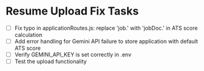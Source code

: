 # Resume Upload Fix Tasks

- [ ] Fix typo in applicationRoutes.js: replace 'job.' with 'jobDoc.' in ATS score calculation
- [ ] Add error handling for Gemini API failure to store application with default ATS score
- [ ] Verify GEMINI_API_KEY is set correctly in .env
- [ ] Test the upload functionality
